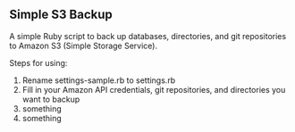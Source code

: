 Simple S3 Backup
----------------

A simple Ruby script to back up databases, directories, and git repositories to Amazon S3 (Simple Storage Service).

Steps for using:

1. Rename settings-sample.rb to settings.rb
2. Fill in your Amazon API credentials, git repositories, and directories you want to backup
3. something 
4. something
